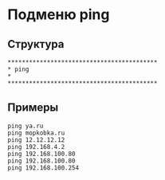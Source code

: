 # Подменю ping

## Структура

```
******************************************
* ping
*
******************************************
```

## Примеры

```
ping ya.ru
ping mopkobka.ru
ping 12.12.12.12
ping 192.168.4.2
ping 192.168.100.80
ping 192.168.100.80
ping 192.168.100.254
```
